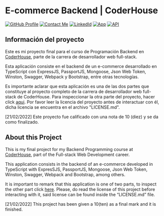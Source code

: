 # E-commerce Backend | CoderHouse

[![GitHub Profile](https://img.shields.io/badge/GitHub-informational?style=for-the-badge&logo=GitHub&logoColor=171515&color=23272d)](https://github.com/martinpcobo)
[![Contact Me](https://img.shields.io/badge/Email-informational?style=for-the-badge&logo=Mail.Ru&logoColor=ffffff&color=23272d)](mailto:perezcobomartin4@hotmail.com)
[![LinkedId](https://img.shields.io/badge/LinkedIn-informational?style=for-the-badge&logo=linkedin&logoColor=0077b5&color=23272d)](https://linkedin.com/in/martin-perez-cobo/)
[![App](https://img.shields.io/badge/Launch_App-informational?style=for-the-badge&logo=heroku&logoColor=430098&color=23272d)](https://ecommerce-backend-coderhouse.herokuapp.com)
[![API](https://img.shields.io/badge/API_Docs-informational?style=for-the-badge&logo=LBRY&logoColor=ffffff&color=23272d)](https://ecommerce-backend-coderhouse.herokuapp.com/api/docs)

## Información del proyecto

Este es mi proyecto final para el curso de Programación Backend en [CoderHouse](https://www.coderhouse.com), parte de la carrera de desarrollador web full-stack. 

Esta aplicación consiste en el backend de un e-commerce desarrollado en TypeScript con ExpressJS, PassportJS, Mongoose, Json Web Token, Winston, Swagger, Webpack y Bootstrap, entre otras tecnologías.

Es importante aclarar que esta aplicación es una de las dos partes que constituye al proyecto completo de la carrera de desarrollador web full-stack de CoderHouse. Para inspeccionar la otra parte del proyecto, hacer click [aqui](https://github.com/martinpc4/ecommerce-frontend). Por favor leer la licencia del proyecto antes de interactuar con él, dicha licencia se encuentra en el archivo "LICENSE.md".

[21/02/2022] Este proyecto fue calificado con una nota de 10 (diez) y se da como finalizado.

## About this Project

This is my final project for my Backend Programming course at [CoderHouse](https://www.coderhouse.com), part of the Full-stack Web Development career.

This application consists in the backend of an e-commerce developed in TypeScript with ExpresSJS, PassportJS, Mongoose, Json Web Token, Winston, Swagger, Webpack and Bootstrap, among others.

It is important to remark that this application is one of two parts, to inspect the other part click [here](https://github.com/martinpc4/ecommerce-frontend). Please, do read the license of this project before interacting with it, said license can be found inside the “LICENSE.md” file.

[21/02/2022] This project has been given a 10(ten) as a final mark and it is finished.
